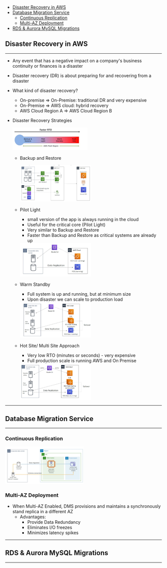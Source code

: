 - [Disaster Recovery in AWS](#disaster-recover-in-aws)
- [Database Migration Service](#database-migration-service)
    - [Continuous Replication](#continuous-replication)
    - [Multi-AZ Deployment](#multi-az-deployment)
- [RDS & Aurora MySQL Migrations](#rds--aurora-mysql-migrations)
## Disaster Recovery in AWS
---
- Any event that has a negative impact on a company's business continuity or finances is a disaster 
- Disaster recovery (DR) is about preparing for and recovering from a disaster 
- What kind of disaster recovery?
    - On-premise => On-Premise: traditional DR and very expensive 
    - On-Premise => AWS cloud: hybrid recovery
    - AWS Cloud Region A => AWS Cloud Region B
- Disaster Recovery Strategies 
    

    <img src="../images/Disaster-Recovery/disaster-recovery-strategies.jpg" width="50%"/>

    - Backup and Restore
        
        <img src="../images/Disaster-Recovery/backup-restore.jpg" width="50%"/>

    - Pilot Light 
        - small version of the app is always running in the cloud 
        - Useful for the critical core (Pilot Light)
        - Very similar to Backup and Restore
        - Faster than Backup and Restore as critical systems are already up 

        <img src="../images/Disaster-Recovery/pilot-light.jpg" width="50%"/>

    - Warm Standby
        - Full system is up and running, but at minimum size 
        - Upon disaster we can scale to production load 

        <img src="../images/Disaster-Recovery/warm-standby.jpg" width="50%"/>

    - Hot Site/ Multi Site Approach
        - Very low RTO (minutes or seconds) - very expensive 
        - Full production scale is running AWS and On Premise

        <img src="../images/Disaster-Recovery/multi-site-hot-site.jpg" width="50%"/>

---
## Database Migration Service
---
### Continuous Replication

<img src="../images/Disaster-Recovery/continous-replication.jpg" width="50%"/>

### Multi-AZ Deployment
- When Multi-AZ Enabled, DMS provisions and maintains a synchronously stand replica in a different AZ
    - Advantages:
        - Provide Data Redundancy 
        - Eliminates I/O freezes 
        - Minimizes latency spikes

---
## RDS & Aurora MySQL Migrations
---



